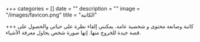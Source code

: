 +++
categories = []
date = ""
description = ""
image = "/images/favicon.png"
title = "الكاتبة"

+++
كاتبة وصانعة محتوى و شخصية عامة. يمكنني إلقاء نظرة على حياتي والحصول على قصة جيدة للخروج منها. إنها صورة شخص يحاول معرفة الأشياء.